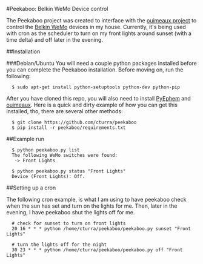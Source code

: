 #Peekaboo: Belkin WeMo Device control

The Peekaboo project was created to interface with the [ouimeaux project](https://github.com/iancmcc/ouimeaux)
to control the [Belkin WeMo](http://www.belkin.com/us/Products/home-automation/c/wemo-home-automation) devices in 
my house. Currently, it's being used with cron as the scheduler to turn on my front lights around sunset (with a 
time delta) and off later in the evening.



##Installation

###Debian/Ubuntu
You will need a couple python packages installed before you can complete the Peekaboo installation. Before moving
on, run the following:

```
  $ sudo apt-get install python-setuptools python-dev python-pip
```

After you have cloned this repo, you will also need to install [PyEphem](http://rhodesmill.org/pyephem/) and
[ouimeaux](https://github.com/iancmcc/ouimeaux). Here is a quick and dirty example of how you can get this 
installed, tho, there are several other methods:

```
  $ git clone https://github.com/cturra/peekaboo
  $ pip install -r peekaboo/requirements.txt
```


##Example run

```
  $ python peekaboo.py list
  The following WeMo switches were found:
   -> Front Lights

  $ python peekaboo.py status "Front Lights"
  Device (Front Lights): Off.
```


##Setting up a cron

The following cron example, is what I am using to have peekaboo check when the sun has set and turn on the lights
for me. Then, later in the evening, I have peekaboo shut the lights off for me.

```
  # check for sunset to turn on front lights
  20 16 * * * python /home/cturra/peekaboo/peekaboo.py sunset "Front Lights"

  # turn the lights off for the night
  30 23 * * * python /home/cturra/peekaboo/peekaboo.py off "Front Lights"
```
